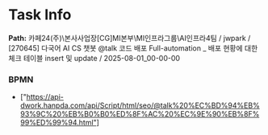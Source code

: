 # Task Info

**Path:** 카페24(주)\본사사업장\[CG]MI본부\MI인프라그룹\AI인프라4팀 / jwpark / [270645] 다국어 AI CS 챗봇 @talk 코드 배포 Full-automation _ 배포 현황에 대한 체크 테이블 insert 및 update / 2025-08-01_00-00-00

### BPMN
- ["https://api-dwork.hanpda.com/api/Script/html/seo/@talk%20%EC%BD%94%EB%93%9C%20%EB%B0%B0%ED%8F%AC%20%EC%9E%90%EB%8F%99%ED%99%94.html"]

